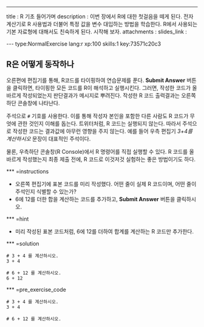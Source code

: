 ---
title       : R 기초 들어가며
description : 이번 장에서 R에 대한 첫걸음을 떼게 된다. 전자계산기로 R 사용법과 더불어 특정 값을 변수 대입하는 방법을 학습한다. R에서 사용되는 기본 자료형에 대해서도 친숙하게 된다. 시작해 보자.
attachments :
  slides_link : 


--- type:NormalExercise lang:r xp:100 skills:1 key:73571c20c3
## R은 어떻게 동작하나

오른편에 편집기를 통해, R코드를 타이핑하여 연습문제를 푼다.
**Submit Answer** 버튼을 클릭하면, 타이핑한 모든 코드를 R이 해석하고 실행시킨다.
그러면, 작성한 코드가 올바르게 작성되었는지 판단결과가 메시지로 뿌려진다.
작성한 R 코드 출력결과는 오른쪽 하단 콘솔창에 나타난다.

주석으로 `#` 기호를 사용한다. 이를 통해 작성자 본인을 포함한 다른 사람도 R 코드가 무엇에 관한 것인지 이해를 돕는다.
트위터처럼, R 코드는 실행되지 않는다. 따라서 주석으로 작성한 코드는 결과값에 아무런 영향을 주지 않는다.
예를 들어 우측 편집기 *3+4를 계산하시오* 문장이 대표적인 주석이다.

물론, 우측하단 콘솔창(R Console)에서 R 명령어를 직접 실행할 수 있다. 
R 코드를 올바르게 작성했는지 최종 제출 전에, R 코드로 이것저것 실험하는 좋은 방법이기도 하다. 


*** =instructions
- 오른쪽 편집기에 표본 코드를 미리 작성했다. 어떤 줄이 실제 R 코드이며, 어떤 줄이 주석인지 식별할 수 있는가?
- 6에 12를 더한 합을 계산하는 코드를 추가하고, **Submit Answer** 버튼을 클릭하시오.

*** =hint
- 미리 작성된 표본 코드처럼, 6에 12를 더하여 합계를 계산하는 R 코드만 추가한다.

*** =solution
```{r}
# 3 + 4 를 계산하시오.
3 + 4

# 6 + 12 를 계산하시오.
6 + 12
```

*** =pre_exercise_code
```{r}
# 3 + 4 를 계산하시오.
3 + 4

# 6 + 12 를 계산하시오.

```